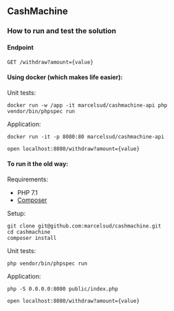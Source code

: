 ## CashMachine

### How to run and test the solution

#### Endpoint

```
GET /withdraw?amount={value}
```

#### Using docker (which makes life easier):

Unit tests:

```
docker run -w /app -it marcelsud/cashmachine-api php vendor/bin/phpspec run
```

Application:

```
docker run -it -p 8080:80 marcelsud/cashmachine-api

open localhost:8080/withdraw?amount={value}
```

#### To run it the old way:

Requirements:
 - PHP 7.1
 - [Composer](https://getcomposer.org)

Setup:

```
git clone git@github.com:marcelsud/cashmachine.git
cd cashmachine
composer install
```

Unit tests:

```
php vendor/bin/phpspec run
```

Application:

```
php -S 0.0.0.0:8080 public/index.php

open localhost:8080/withdraw?amount={value}
```
